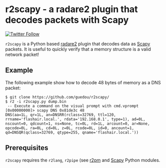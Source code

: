 # r2scapy - a radare2 plugin that decodes packets with Scapy

[![Twitter Follow](https://img.shields.io/twitter/follow/guedou.svg?style=social)](https://twitter.com/intent/follow?screen_name=guedou)

`r2scapy` is a Python based [radare2](https://github.com/radare/radare2) plugin that decodes data as [Scapy](https://github.com/secdv/scapy/) packets. It is useful to quickly verify that a memory structure is a valid network packet!

## Example

The following example show how to decode 48 bytes of memory as a DNS packet:
```
$ git clone https://github.com/guedou/r2scapy/
$ r2 -i r2scapy.py dump.bin
 -- Execute a command on the visual prompt with cmd.vprompt
[0x00000000]> scapy DNS 0x81de3c 48
DNS(aa=1L, qr=1L, an=DNSRR(rclass=32769, ttl=120, rrname='flashair.local.', rdata='192.168.0.1', type=1), ad=0L, nscount=0, qdcount=1, ns=None, tc=0L, rd=1L, arcount=0, ar=None, opcode=0L, ra=0L, cd=0L, z=0L, rcode=0L, id=0, ancount=1, qd=DNSQR(qclass=32769, qtype=255, qname='flashair.local.'))
```

## Prerequisites

`r2scapy` requires the `r2lang`, `r2pipe` (see [r2pm](https://github.com/radare/radare2-pm) and [Scapy](http://scapy.readthedocs.io/en/latest/installation.html) Python modules.
